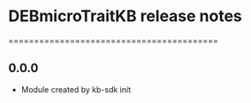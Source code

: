 # DEBmicroTraitKB release notes
=========================================

0.0.0
-----
* Module created by kb-sdk init
